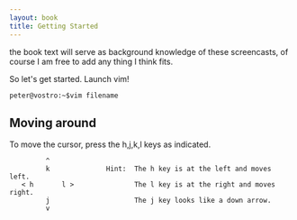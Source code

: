 ```yaml
---
layout: book
title: Getting Started
---
```

the book text will serve as background knowledge of these screencasts, of
course I am free to add any thing I think fits.

So let's get started. Launch vim! 

    peter@vostro:~$vim filename 

## Moving around 

To move the cursor, press the h,j,k,l keys as indicated. 

             ^
             k              Hint:  The h key is at the left and moves left.
       < h       l >               The l key is at the right and moves right.
             j                     The j key looks like a down arrow.
             v

